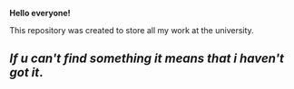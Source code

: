 **Hello everyone!**

This repository was created to store all my work at the university.

***If u can't find something it means that i haven't got it***.
---